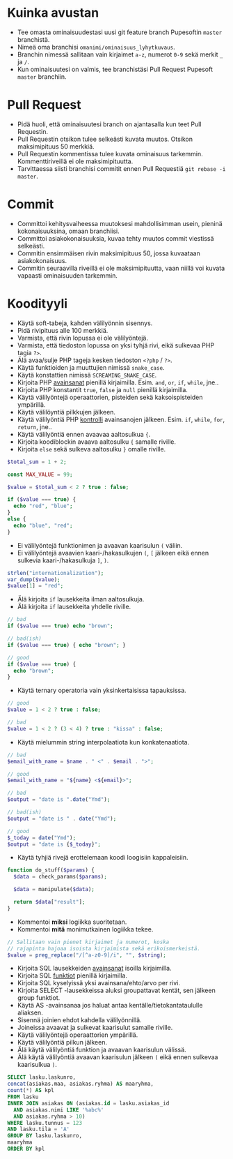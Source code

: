 # Kuinka avustan

* Tee omasta ominaisuudestasi uusi git feature branch Pupesoftin `master` branchistä.
* Nimeä oma branchisi `omanimi/ominaisuus_lyhytkuvaus`.
* Branchin nimessä sallitaan vain kirjaimet `a-z`, numerot `0-9` sekä merkit `_` ja `/`.
* Kun ominaisuutesi on valmis, tee branchistäsi Pull Request Pupesoft `master` branchiin.

# Pull Request

* Pidä huoli, että ominaisuutesi branch on ajantasalla kun teet Pull Requestin.
* Pull Requestin otsikon tulee selkeästi kuvata muutos. Otsikon maksimipituus 50 merkkiä.
* Pull Requestin kommentissa tulee kuvata ominaisuus tarkemmin. Kommenttiriveillä ei ole maksimipituutta.
* Tarvittaessa siisti branchisi commitit ennen Pull Requestiä `git rebase -i master`.

# Commit

* Committoi kehitysvaiheessa muutoksesi mahdollisimman usein, pieninä kokonaisuuksina, omaan branchiisi.
* Committoi asiakokonaisuuksia, kuvaa tehty muutos commit viestissä selkeästi.
* Commitin ensimmäisen rivin maksimipituus 50, jossa kuvaataan asiakokonaisuus.
* Commitin seuraavilla riveillä ei ole maksimipituutta, vaan niillä voi kuvata vapaasti ominaisuuden tarkemmin.

# Koodityyli

* Käytä soft-tabeja, kahden välilyönnin sisennys.
* Pidä rivipituus alle 100 merkkiä.
* Varmista, että rivin lopussa ei ole välilyöntejä.
* Varmista, että tiedoston lopussa on yksi tyhjä rivi, eikä sulkevaa PHP tagia `?>`.
* Älä avaa/sulje PHP tageja kesken tiedoston `<?php` / `?>`.
* Käytä funktioiden ja muuttujien nimissä `snake_case`.
* Käytä konstattien nimissä `SCREAMING_SNAKE_CASE`.
* Kirjoita PHP [avainsanat](http://php.net/manual/en/reserved.keywords.php) pienillä kirjaimilla. Esim. `and`, `or`, `if`, `while`, jne..
* Kirjoita PHP konstantit `true`, `false` ja `null` pienillä kirjaimilla.
* Käytä välilyöntejä operaattorien, pisteiden sekä kaksoispisteiden ympärillä.
* Käytä välilöyntiä pilkkujen jälkeen.
* Käytä välilyöntiä PHP [kontrolli](http://www.php.net/manual/en/language.control-structures.php) avainsanojen jälkeen. Esim. `if`, `while`, `for`, `return`, jne..
* Käytä välilyöntiä ennen avaavaa aaltosulkua `{`.
* Kirjoita koodiblockin avaava aaltosulku `{` samalle riville.
* Kirjoita `else` sekä sulkeva aaltosulku `}` omalle riville.

```php
$total_sum = 1 + 2;

const MAX_VALUE = 99;

$value = $total_sum < 2 ? true : false;

if ($value === true) {
  echo "red", "blue";
}
else {
  echo "blue", "red";
}
```

* Ei välilyöntejä funktionimen ja avaavan kaarisulun `(` väliin.
* Ei välilyöntejä avaavien kaari-/hakasulkujen `(`, `[` jälkeen eikä ennen sulkevia kaari-/hakasulkuja `]`, `)`.

```php
strlen("internationalization");
var_dump($value);
$value[1] = "red";
```

* Älä kirjoita `if` lausekkeita ilman aaltosulkuja.
* Älä kirjoita `if` lausekkeita yhdelle riville.

```php
// bad
if ($value === true) echo "brown";

// bad(ish)
if ($value === true) { echo "brown"; }

// good
if ($value === true) {
  echo "brown";
}
```

* Käytä ternary operatoria vain yksinkertaisissa tapauksissa.

```php
// good
$value = 1 < 2 ? true : false;

// bad
$value = 1 < 2 ? (3 < 4) ? true : "kissa" : false;
```

* Käytä mielummin string interpolaatiota kun konkatenaatiota.

```php
// bad
$email_with_name = $name . " <" . $email . ">";

// good
$email_with_name = "${name} <${email}>";

// bad
$output = "date is ".date("Ymd");

// bad(ish)
$output = "date is " . date("Ymd");

// good
$_today = date("Ymd");
$output = "date is {$_today}";
```

* Käytä tyhjiä rivejä erottelemaan koodi loogisiin kappaleisiin.

```php
function do_stuff($params) {
  $data = check_params($params);

  $data = manipulate($data);

  return $data["result"];
}
```

* Kommentoi **miksi** logiikka suoritetaan.
* Kommentoi **mitä** monimutkainen logiikka tekee.

```php
// Sallitaan vain pienet kirjaimet ja numerot, koska
// rajapinta hajoaa isoista kirjaimista sekä erikoismerkeistä.
$value = preg_replace("/[^a-z0-9]/i", "", $string);
```

* Kirjoita SQL lausekkeiden [avainsanat](http://dev.mysql.com/doc/mysql/en/sql-syntax.html) isoilla kirjaimilla.
* Kirjoita SQL [funktiot](http://dev.mysql.com/doc/mysql/en/functions.html) pienillä kirjaimilla.
* Kirjoita SQL kyselyissä yksi avainsana/ehto/arvo per rivi.
* Kirjoita SELECT -lausekkeissa aluksi groupattavat kentät, sen jälkeen group funktiot.
* Käytä AS -avainsanaa jos haluat antaa kentälle/tietokantataululle aliaksen.
* Sisennä joinien ehdot kahdella välilyönnillä.
* Joineissa avaavat ja sulkevat kaarisulut samalle riville.
* Käytä välilyöntejä operaattorien ympärillä.
* Käytä välilyöntiä pilkun jälkeen.
* Älä käytä välilyöntiä funktion ja avaavan kaarisulun välissä.
* Älä käytä välilyöntiä avaavan kaarisulun jälkeen `(` eikä ennen sulkevaa kaarisulkua `)`.

```sql
SELECT lasku.laskunro,
concat(asiakas.maa, asiakas.ryhma) AS maaryhma,
count(*) AS kpl
FROM lasku
INNER JOIN asiakas ON (asiakas.id = lasku.asiakas_id
  AND asiakas.nimi LIKE '%abc%'
  AND asiakas.ryhma > 10)
WHERE lasku.tunnus = 123
AND lasku.tila = 'A'
GROUP BY lasku.laskunro,
maaryhma
ORDER BY kpl
```
